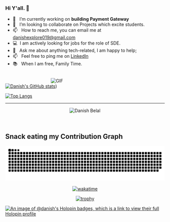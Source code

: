 ### Hi Y'all. 👋

- 🔭 &nbsp; I’m currently working on **building Payment Gateway**
- 🤝 &nbsp;  I’m looking to collaborate on Projects which excite students.
- 📫 &nbsp; How to reach me, you can email me at danishexplore019@gmail.com
- 💻 &nbsp;I am actively looking for jobs for the role of SDE.
- 💬 &nbsp; Ask me about anything tech-related, I am happy to help;
- 📫 &nbsp; Feel free to ping me on [LinkedIn](https://www.linkedin.com/in/danish-belal/)
- 📚 &nbsp; When I am free, Family Time. 
<br>

<img align="right" alt="GIF" src="https://raw.githubusercontent.com/rahul-jha98/rahul-jha98/main/techstack.gif" width="360px"/>

[![Danish's GitHub stats](https://github-readme-stats.vercel.app/api?username=Danish-Belal&count_private=true&show_icons=true&theme=radical)](https://github.com/Danish-Belal))
 
[![Top Langs](https://github-readme-stats.vercel.app/api/top-langs/?username=Danish-Belal&layout=compact)](https://github.com/anuraghazra/github-readme-stats)


<hr>
<p align="center"> <img src="https://komarev.com/ghpvc/?username=Danish-Belal&style=plastic&label=PROFILE+VIEWS" alt="Danish Belal" /> </p>

<br>


## Snack eating my Contribution Graph
![snake gif](https://github.com/Danish-Belal/Danish-Belal/blob/output/github-snake-dark.svg)



<!-- ### 📊 Github Stats -->

<div align="center">

[![wakatime](https://wakatime.com/badge/user/018e1a00-e917-47e4-ab12-f74f7fda5481/project/018e1a17-e90c-4f75-ab64-c350e7a10b99.svg)](https://wakatime.com/badge/user/018e1a00-e917-47e4-ab12-f74f7fda5481/project/018e1a17-e90c-4f75-ab64-c350e7a10b99)

[![trophy](https://github-profile-trophy.vercel.app/?username=Danish-Belal&theme=onedark&row=1&column=7)](https://github.com/ryo-ma/github-profile-trophy)

 </div>


[![An image of @danish's Holopin badges, which is a link to view their full Holopin profile](https://holopin.me/danish)](https://holopin.io/@danish)
